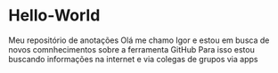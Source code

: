 # Hello-World
Meu repositório de anotações
Olá me chamo Igor e estou em busca de novos comnhecimentos sobre a ferramenta GitHub
Para isso estou buscando informações na internet e via colegas de grupos via apps
